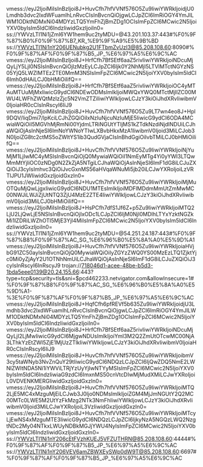 
vmess://eyJ2IjoiMiIsInBzIjoi8J+HuvCfh7hfVVNf576O5Zu9IiwiYWRkIjoidjU0Lmdhb3dvc2lxdWFuamlhLnRvcCIsInBvcnQiOjgwLCJpZCI6ImRiOGY4YmJlLWM1ODktNDMxNi04MDYzLTQ5YmFhZjBmZDg1OCIsImFpZCI6MCwic2N5IjoiYXV0byIsIm5ldCI6IndzIiwidGxzIjoiIn0=
ss://YWVzLTI1Ni1jZmI6YW1hem9uc2tyMDU=@43.201.103.37:443#%F0%9F%87%B0%F0%9F%87%B7_KR_%E9%9F%A9%E5%9B%BD
ss://YWVzLTI1Ni1nY206UENubkg2U1FTbmZvUzI3@85.208.108.60:8090#%F0%9F%87%AF%F0%9F%87%B5_JP_%E6%97%A5%E6%9C%AC
vmess://eyJ2IjoiMiIsInBzIjoi8J+HrfCfh7BfSEtf6aaZ5rivIiwiYWRkIjoiNDcuMjQyLjY5LjI0NSIsInBvcnQiOjIzMzEyLCJpZCI6Ijk0Y2NhMjI5LTVlMTctNGYzNS05YjQ5LWZlMTEzZTE0MmM3NSIsImFpZCI6MCwic2N5IjoiYXV0byIsIm5ldCI6Imh0dHAiLCJ0bHMiOiIifQ==
vmess://eyJ2IjoiMiIsInBzIjoi8J+HrfCfh7BfSEtf6aaZ5rivIiwiYWRkIjoiOC4yMTAuMTUuMjMxIiwicG9ydCI6NDEwODMsImlkIjoiMWQxYWQ0MTctMjllZC00MWU4LWFhZWQtMzIzZjc5N2VmZTZiIiwiYWlkIjowLCJzY3kiOiJhdXRvIiwibmV0IjoiaHR0cCIsInRscyI6IiJ9
vmess://eyJ2IjoiMiIsInBzIjoi8J+HuvCfh7hfVVNf576O5Zu9LT7wn4eo8J+Hpl9DQV/liqDmi7/lpKciLCJhZGQiOiIxNzIuNjcuNzIuMjE5IiwicG9ydCI6ODA4MCwiaWQiOiI5MGVhMjRmNi00YjdmLTRiNGUtYTljMS1kZTdkNzdiNjdlNDUiLCJhaWQiOjAsInNjeSI6ImNoYWNoYTIwLXBvbHkxMzA1IiwibmV0Ijoid3MiLCJob3N0IjoiZG8tc2ctMS5oZWltYS1ib3QudGVjaCIsInBhdGgiOiIvbTMiLCJ0bHMiOiIifQ==
vmess://eyJ2IjoiMiIsInBzIjoi8J+HuvCfh7hfVVNf576O5Zu9IiwiYWRkIjoiNjYuMjM1LjIwMC4yMSIsInBvcnQiOjQ0MywiaWQiOiI1NmEyMTg4Yi0yYWI3LTQwMmMtYjliOC0zNDg0N2ZkZjA5NTgiLCJhaWQiOjAsInNjeSI6ImF1dG8iLCJuZXQiOiJ3cyIsImhvc3QiOiJvcGxnMS56aHVqaWNuMi5jb20iLCJwYXRoIjoiLzVRTlJPU1JWIiwidGxzIjoidGxzIn0=
vmess://eyJ2IjoiMiIsInBzIjoi8J+HuvCfh7hfVVNf576O5Zu9IiwiYWRkIjoiMjMuOTQuMjQwLjgxIiwicG9ydCI6NDU1MTEsImlkIjoiMDFlMDdmMmUtZmMwMC00NWJiLWJiZjUtNTQ3ZjU4MzE2ZTE4IiwiYWlkIjowLCJzY3kiOiJhdXRvIiwibmV0Ijoid3MiLCJ0bHMiOiIifQ==
vmess://eyJ2IjoiMiIsInBzIjoi8J+HsPCfh7dfS1Jf6Z+p5Zu9IiwiYWRkIjoiMTQ2LjU2LjQwLjE5NSIsInBvcnQiOjIxODc1LCJpZCI6IjM0NjI0MDlhLTYxYzktNGZkMi1lZDRiLWZhOTI5MjE3YjI4MiIsImFpZCI6MCwic2N5IjoiYXV0byIsIm5ldCI6IndzIiwidGxzIjoiIn0=
ss://YWVzLTI1Ni1jZmI6YW1hem9uc2tyMDU=@54.251.24.187:443#%F0%9F%87%B8%F0%9F%87%AC_SG_%E6%96%B0%E5%8A%A0%E5%9D%A1
vmess://eyJ2IjoiMiIsInBzIjoi8J+HuvCfh7hfVVNf576O5Zu9IiwiYWRkIjoiaHVjbG91ZC50ayIsInBvcnQiOjQ0MywiaWQiOiIyZGYzZWQ0YS00MzEzLTQ1ZjktYjc0Mi0yZjAyY2U1OTNhNmUiLCJhaWQiOjAsInNjeSI6ImF1dG8iLCJuZXQiOiJ3cyIsInRscyI6InRscyJ9
trojan://718046d1-acee-48be-b5d3-1bda5eee0139@20.24.155.66:443?type=tcp&security=tls&sni=$pcd462233.netvigator.com&allowInsecure=1#%F0%9F%87%B8%F0%9F%87%AC_SG_%E6%96%B0%E5%8A%A0%E5%9D%A1-%3E%F0%9F%87%AF%F0%9F%87%B5_JP_%E6%97%A5%E6%9C%AC
vmess://eyJ2IjoiMiIsInBzIjoi8J+HqfCfh6pfREVf5b635Zu9IiwiYWRkIjoidjU3Lmdhb3dvc2lxdWFuamlhLnRvcCIsInBvcnQiOjgwLCJpZCI6ImRiOGY4YmJlLWM1ODktNDMxNi04MDYzLTQ5YmFhZjBmZDg1OCIsImFpZCI6MCwic2N5IjoiYXV0byIsIm5ldCI6IndzIiwidGxzIjoiIn0=
vmess://eyJ2IjoiMiIsInBzIjoi8J+HrfCfh7BfSEtf6aaZ5rivIiwiYWRkIjoiNDcuMjQyLjI2LjMwIiwicG9ydCI6MjgwNDUsImlkIjoiYmI3M2Q2ZmUtOTcwMC00NjA3LThkYzEtZWI5ZjE1MjUzZTlkIiwiYWlkIjowLCJzY3kiOiJhdXRvIiwibmV0IjoiaHR0cCIsInRscyI6IiJ9
vmess://eyJ2IjoiMiIsInBzIjoi8J+HuvCfh7hfVVNf576O5Zu9IiwiYWRkIjoibmV3cy5taWNyb3NvZnQuY29tIiwicG9ydCI6NDQzLCJpZCI6IjQwZDQ5NmE2LWNlZWItNDA5Ni1iYWViLTRjYzUyYjIwNTYyMSIsImFpZCI6MCwic2N5IjoiYXV0byIsIm5ldCI6IndzIiwiaG9zdCI6ImxnMS50cnVtcDIwMjMudXMiLCJwYXRoIjoiL0VDVENKMERGIiwidGxzIjoidGxzIn0=
vmess://eyJ2IjoiMiIsInBzIjoi8J+HuvCfh7hfVVNf576O5Zu9IiwiYWRkIjoiMTQ2LjE5MC4xMzguMjEiLCJwb3J0Ijo0NDMsImlkIjoiZGM4MjJmNGUtY2Q2MC00MTc0LWE5M2UtYzFkMzg2NTk3NmFhIiwiYWlkIjowLCJzY3kiOiJhdXRvIiwibmV0Ijoid3MiLCJwYXRoIjoiL3VzIiwidGxzIjoidGxzIn0=
vmess://eyJ2IjoiMiIsInBzIjoi8J+HuvCfh7hfVVNf576O5Zu9IiwiYWRkIjoiMTcyLjEwNS4xMzguMTE3IiwicG9ydCI6NDQzLCJpZCI6IjkyNzA5NGQzLWQ2NzgtNDc2My04NTkxLWUyNDBkMGJjYWU4NyIsImFpZCI6MCwic2N5IjoiYXV0byIsIm5ldCI6IndzIiwidGxzIjoidGxzIn0=
ss://YWVzLTI1Ni1nY206cEtFVzhKUEJ5VFZUTHRN@85.208.108.60:4444#%F0%9F%87%AF%F0%9F%87%B5_JP_%E6%97%A5%E6%9C%AC
ss://YWVzLTI1Ni1nY206VEV6amZBWXEySWp0dW9T@85.208.108.60:6697#%F0%9F%87%AF%F0%9F%87%B5_JP_%E6%97%A5%E6%9C%AC
